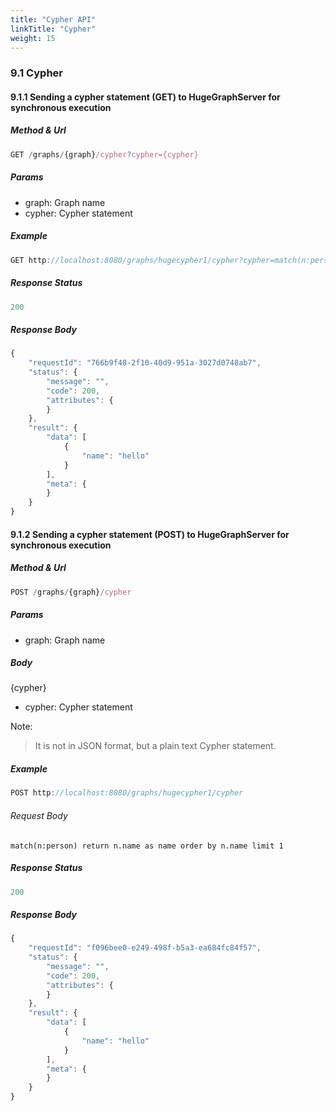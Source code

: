```yaml
---
title: "Cypher API"
linkTitle: "Cypher"
weight: 15
---
```


### 9.1 Cypher

#### 9.1.1 Sending a cypher statement (GET) to HugeGraphServer for synchronous execution

##### Method & Url

```javascript
GET /graphs/{graph}/cypher?cypher={cypher}
```

##### Params
- graph: Graph name
- cypher: Cypher statement


##### Example

```javascript
GET http://localhost:8080/graphs/hugecypher1/cypher?cypher=match(n:person) return n.name as name order by n.name limit 1
```

##### Response Status

```javascript
200
```
##### Response Body

```javascript
{
    "requestId": "766b9f48-2f10-40d9-951a-3027d0748ab7",
    "status": {
        "message": "",
        "code": 200,
        "attributes": {
        }
    },
    "result": {
        "data": [
            {
                "name": "hello"
            }
        ],
        "meta": {
        }
    }
}


```

#### 9.1.2 Sending a cypher statement (POST) to HugeGraphServer for synchronous execution


##### Method & Url

```javascript
POST /graphs/{graph}/cypher
```

##### Params
- graph: Graph name

##### Body
{cypher}
- cypher: Cypher statement

Note:

> It is not in JSON format, but a plain text Cypher statement.

##### Example

```javascript
POST http://localhost:8080/graphs/hugecypher1/cypher
```

###### Request Body

```cypher
match(n:person) return n.name as name order by n.name limit 1
```
##### Response Status

```javascript
200
```
##### Response Body

```javascript
{
    "requestId": "f096bee0-e249-498f-b5a3-ea684fc84f57",
    "status": {
        "message": "",
        "code": 200,
        "attributes": {
        }
    },
    "result": {
        "data": [
            {
                "name": "hello"
            }
        ],
        "meta": {
        }
    }
}


```
